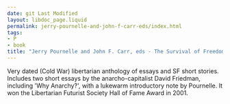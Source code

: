 ```yaml
---
date: git Last Modified
layout: libdoc_page.liquid
permalink: jerry-pournelle-and-john-f-carr-eds/index.html
tags:
- P
- book
title: "Jerry Pournelle and John F. Carr, eds - The Survival of Freedom"
---
```


Very dated (Cold War)  libertarian anthology of essays and SF short stories. Includes two short essays  by the anarcho-capitalist David Friedman, including 'Why Anarchy?', with a  lukewarm introductory note by Pournelle. It won the Libertarian Futurist Society  Hall of Fame Award in 2001.